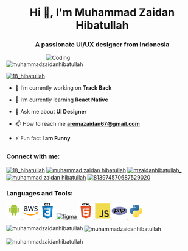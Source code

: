<h1 align="center">Hi 👋, I'm Muhammad Zaidan Hibatullah</h1>
<h3 align="center">A passionate UI/UX designer from Indonesia</h3>
<img align="right" alt="Coding" width="400" src="https://user-images.githubusercontent.com/75851313/151668395-5591532b-28da-46a6-9476-7c9694bcb60e.gif">

<p align="left"> <img src="https://komarev.com/ghpvc/?username=muhammadzaidanhibatullah&label=Profile%20views&color=0e75b6&style=flat" alt="muhammadzaidanhibatullah" /> </p>

<p align="left"> <a href="https://twitter.com/18_hibatullah" target="blank"><img src="https://img.shields.io/twitter/follow/18_hibatullah?logo=twitter&style=for-the-badge" alt="18_hibatullah" /></a> </p>

- 🔭 I’m currently working on **Track Back**

- 🌱 I’m currently learning **React Native**

- 💬 Ask me about **UI Designer**

- 📫 How to reach me **aremazaidan67@gmail.com**

- ⚡ Fun fact **I am Funny**

<h3 align="left">Connect with me:</h3>
<p align="left">
<a href="https://twitter.com/18_hibatullah" target="blank"><img align="center" src="https://raw.githubusercontent.com/rahuldkjain/github-profile-readme-generator/master/src/images/icons/Social/twitter.svg" alt="18_hibatullah" height="30" width="40" /></a>
<a href="https://linkedin.com/in/muhammad zaidan hibatullah" target="blank"><img align="center" src="https://raw.githubusercontent.com/rahuldkjain/github-profile-readme-generator/master/src/images/icons/Social/linked-in-alt.svg" alt="muhammad zaidan hibatullah" height="30" width="40" /></a>
<a href="https://instagram.com/mzaidanhibatullah_" target="blank"><img align="center" src="https://raw.githubusercontent.com/rahuldkjain/github-profile-readme-generator/master/src/images/icons/Social/instagram.svg" alt="mzaidanhibatullah_" height="30" width="40" /></a>
<a href="https://www.youtube.com/c/muhammad zaidan hibatullah" target="blank"><img align="center" src="https://raw.githubusercontent.com/rahuldkjain/github-profile-readme-generator/master/src/images/icons/Social/youtube.svg" alt="muhammad zaidan hibatullah" height="30" width="40" /></a>
<a href="https://discord.gg/813974570687529020" target="blank"><img align="center" src="https://raw.githubusercontent.com/rahuldkjain/github-profile-readme-generator/master/src/images/icons/Social/discord.svg" alt="813974570687529020" height="30" width="40" /></a>
</p>

<h3 align="left">Languages and Tools:</h3>
<p align="left"> <a href="https://developer.android.com" target="_blank" rel="noreferrer"> <img src="https://raw.githubusercontent.com/devicons/devicon/master/icons/android/android-original-wordmark.svg" alt="android" width="40" height="40"/> </a> <a href="https://aws.amazon.com" target="_blank" rel="noreferrer"> <img src="https://raw.githubusercontent.com/devicons/devicon/master/icons/amazonwebservices/amazonwebservices-original-wordmark.svg" alt="aws" width="40" height="40"/> </a> <a href="https://www.w3schools.com/css/" target="_blank" rel="noreferrer"> <img src="https://raw.githubusercontent.com/devicons/devicon/master/icons/css3/css3-original-wordmark.svg" alt="css3" width="40" height="40"/> </a> <a href="https://www.figma.com/" target="_blank" rel="noreferrer"> <img src="https://www.vectorlogo.zone/logos/figma/figma-icon.svg" alt="figma" width="40" height="40"/> </a> <a href="https://www.w3.org/html/" target="_blank" rel="noreferrer"> <img src="https://raw.githubusercontent.com/devicons/devicon/master/icons/html5/html5-original-wordmark.svg" alt="html5" width="40" height="40"/> </a> <a href="https://developer.mozilla.org/en-US/docs/Web/JavaScript" target="_blank" rel="noreferrer"> <img src="https://raw.githubusercontent.com/devicons/devicon/master/icons/javascript/javascript-original.svg" alt="javascript" width="40" height="40"/> </a> <a href="https://www.php.net" target="_blank" rel="noreferrer"> <img src="https://raw.githubusercontent.com/devicons/devicon/master/icons/php/php-original.svg" alt="php" width="40" height="40"/> </a> <a href="https://www.python.org" target="_blank" rel="noreferrer"> <img src="https://raw.githubusercontent.com/devicons/devicon/master/icons/python/python-original.svg" alt="python" width="40" height="40"/> </a> </p>

<p><img align="left" src="https://github-readme-stats.vercel.app/api/top-langs?username=muhammadzaidanhibatullah&show_icons=true&locale=en&layout=compact" alt="muhammadzaidanhibatullah" /></p>

<p>&nbsp;<img align="center" src="https://github-readme-stats.vercel.app/api?username=muhammadzaidanhibatullah&show_icons=true&locale=en" alt="muhammadzaidanhibatullah" /></p>

<p><img align="center" src="https://github-readme-streak-stats.herokuapp.com/?user=muhammadzaidanhibatullah&" alt="muhammadzaidanhibatullah" /></p>
